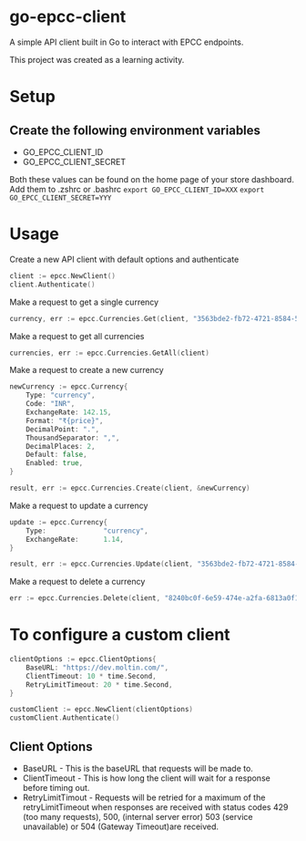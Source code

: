 # go-epcc-client
A simple API client built in Go to interact with EPCC endpoints.

This project was created as a learning activity.

# Setup
## Create the following environment variables
* GO_EPCC_CLIENT_ID 
* GO_EPCC_CLIENT_SECRET

Both these values can be found on the home page of your store dashboard.
Add them to .zshrc or .bashrc
`export GO_EPCC_CLIENT_ID=XXX`
`export GO_EPCC_CLIENT_SECRET=YYY`


# Usage
Create a new API client with default options and authenticate
```go
client := epcc.NewClient()
client.Authenticate()
```

Make a request to get a single currency
```go
currency, err := epcc.Currencies.Get(client, "3563bde2-fb72-4721-8584-504058f63780")
```

Make a request to get all currencies
```go
currencies, err := epcc.Currencies.GetAll(client)
```

Make a request to create a new currency
```go
newCurrency := epcc.Currency{
	Type: "currency",
	Code: "INR",
	ExchangeRate: 142.15,
	Format: "₹{price}",
	DecimalPoint: ".",
	ThousandSeparator: ",",
	DecimalPlaces: 2,
	Default: false,
	Enabled: true,
}

result, err := epcc.Currencies.Create(client, &newCurrency)
```

Make a request to update a currency
```go
update := epcc.Currency{
	Type:              "currency",
	ExchangeRate:      1.14,
}

result, err := epcc.Currencies.Update(client, "3563bde2-fb72-4721-8584-504058f63780", &update)
```

Make a request to delete a currency
```go
err := epcc.Currencies.Delete(client, "8240bc0f-6e59-474e-a2fa-6813a0f1b713")
```

# To configure a custom client
```go
clientOptions := epcc.ClientOptions{
	BaseURL: "https://dev.moltin.com/",
	ClientTimeout: 10 * time.Second,
	RetryLimitTimeout: 20 * time.Second,
}

customClient := epcc.NewClient(clientOptions)
customClient.Authenticate()
```

## Client Options
* BaseURL - This is the baseURL that requests will be made to.
* ClientTimeout - This is how long the client will wait for a response before timing out.
* RetryLimitTimout - Requests will be retried for a maximum of the retryLimitTimeout when responses are received with status codes 429 (too many requests), 500, (internal server error) 503 (service unavailable) or 504 (Gateway Timeout)are received. 
